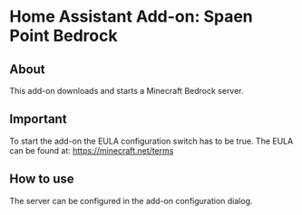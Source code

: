 # Home Assistant Add-on: Spaen Point Bedrock

## About

This add-on downloads and starts a Minecraft Bedrock server.

## Important

To start the add-on the EULA configuration switch has to be true. The EULA can be found at: https://minecraft.net/terms

## How to use

The server can be configured in the add-on configuration dialog.

